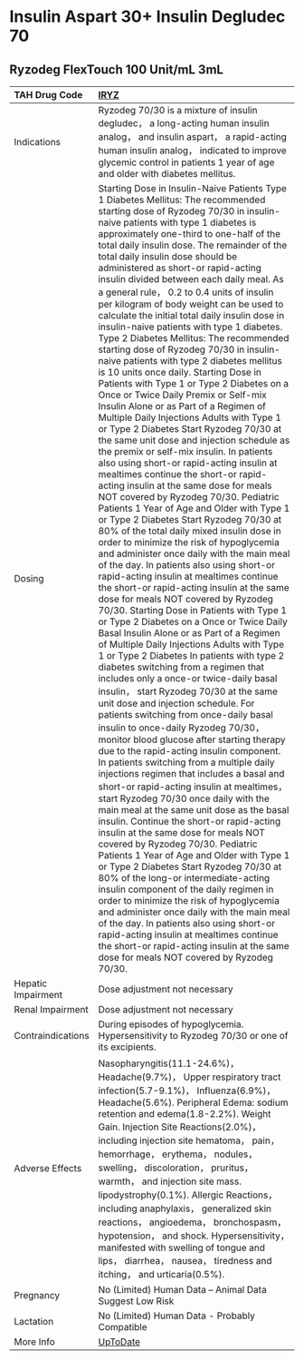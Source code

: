 # Insulin Aspart 30+ Insulin Degludec 70

## Ryzodeg FlexTouch 100 Unit/mL 3mL

| TAH Drug Code      | [IRYZ](https://www.tahsda.org.tw/drugs/hissearch.php?drug_code=IRYZ)                                                                                                                                                                                                                                                                                                                                                                                                                                                                                                                                                                                                                                                                                                                                                                                                                                                                                                                                                                                                                                                                                                                                                                                                                                                                                                                                                                                                                                                                                                                                                                                                                                                                                                                                                                                                                                                                                                                                                                                                                                                                                                                                                                                                                                                                                                                                                                                                                                                                                                                                                                                                                                                                                                                                                                                                                                                                                                                                                   |
|:-------------------|:-----------------------------------------------------------------------------------------------------------------------------------------------------------------------------------------------------------------------------------------------------------------------------------------------------------------------------------------------------------------------------------------------------------------------------------------------------------------------------------------------------------------------------------------------------------------------------------------------------------------------------------------------------------------------------------------------------------------------------------------------------------------------------------------------------------------------------------------------------------------------------------------------------------------------------------------------------------------------------------------------------------------------------------------------------------------------------------------------------------------------------------------------------------------------------------------------------------------------------------------------------------------------------------------------------------------------------------------------------------------------------------------------------------------------------------------------------------------------------------------------------------------------------------------------------------------------------------------------------------------------------------------------------------------------------------------------------------------------------------------------------------------------------------------------------------------------------------------------------------------------------------------------------------------------------------------------------------------------------------------------------------------------------------------------------------------------------------------------------------------------------------------------------------------------------------------------------------------------------------------------------------------------------------------------------------------------------------------------------------------------------------------------------------------------------------------------------------------------------------------------------------------------------------------------------------------------------------------------------------------------------------------------------------------------------------------------------------------------------------------------------------------------------------------------------------------------------------------------------------------------------------------------------------------------------------------------------------------------------------------------------------------------|
| Indications        | Ryzodeg 70/30 is a mixture of insulin degludec， a long-acting human insulin analog， and insulin aspart， a rapid-acting human insulin analog， indicated to improve glycemic control in patients 1 year of age and older with diabetes mellitus.                                                                                                                                                                                                                                                                                                                                                                                                                                                                                                                                                                                                                                                                                                                                                                                                                                                                                                                                                                                                                                                                                                                                                                                                                                                                                                                                                                                                                                                                                                                                                                                                                                                                                                                                                                                                                                                                                                                                                                                                                                                                                                                                                                                                                                                                                                                                                                                                                                                                                                                                                                                                                                                                                                                                                                     |
| Dosing             | Starting Dose in Insulin-Naive Patients Type 1 Diabetes Mellitus: The recommended starting dose of Ryzodeg 70/30 in insulin-naive patients with type 1 diabetes is approximately one-third to one-half of the total daily insulin dose. The remainder of the total daily insulin dose should be administered as short-or rapid-acting insulin divided between each daily meal. As a general rule， 0.2 to 0.4 units of insulin per kilogram of body weight can be used to calculate the initial total daily insulin dose in insulin-naive patients with type 1 diabetes. Type 2 Diabetes Mellitus: The recommended starting dose of Ryzodeg 70/30 in insulin-naive patients with type 2 diabetes mellitus is 10 units once daily. Starting Dose in Patients with Type 1 or Type 2 Diabetes on a Once or Twice Daily Premix or Self-mix Insulin Alone or as Part of a Regimen of Multiple Daily Injections Adults with Type 1 or Type 2 Diabetes Start Ryzodeg 70/30 at the same unit dose and injection schedule as the premix or self-mix insulin. In patients also using short-or rapid-acting insulin at mealtimes continue the short-or rapid-acting insulin at the same dose for meals NOT covered by Ryzodeg 70/30. Pediatric Patients 1 Year of Age and Older with Type 1 or Type 2 Diabetes Start Ryzodeg 70/30 at 80% of the total daily mixed insulin dose in order to minimize the risk of hypoglycemia and administer once daily with the main meal of the day. In patients also using short-or rapid-acting insulin at mealtimes continue the short-or rapid-acting insulin at the same dose for meals NOT covered by Ryzodeg 70/30. Starting Dose in Patients with Type 1 or Type 2 Diabetes on a Once or Twice Daily Basal Insulin Alone or as Part of a Regimen of Multiple Daily Injections Adults with Type 1 or Type 2 Diabetes In patients with type 2 diabetes switching from a regimen that includes only a once-or twice-daily basal insulin， start Ryzodeg 70/30 at the same unit dose and injection schedule. For patients switching from once-daily basal insulin to once-daily Ryzodeg 70/30， monitor blood glucose after starting therapy due to the rapid-acting insulin component. In patients switching from a multiple daily injections regimen that includes a basal and short-or rapid-acting insulin at mealtimes， start Ryzodeg 70/30 once daily with the main meal at the same unit dose as the basal insulin. Continue the short-or rapid-acting insulin at the same dose for meals NOT covered by Ryzodeg 70/30. Pediatric Patients 1 Year of Age and Older with Type 1 or Type 2 Diabetes Start Ryzodeg 70/30 at 80% of the long-or intermediate-acting insulin component of the daily regimen in order to minimize the risk of hypoglycemia and administer once daily with the main meal of the day. In patients also using short-or rapid-acting insulin at mealtimes continue the short-or rapid-acting insulin at the same dose for meals NOT covered by Ryzodeg 70/30. |
| Hepatic Impairment | Dose adjustment not necessary                                                                                                                                                                                                                                                                                                                                                                                                                                                                                                                                                                                                                                                                                                                                                                                                                                                                                                                                                                                                                                                                                                                                                                                                                                                                                                                                                                                                                                                                                                                                                                                                                                                                                                                                                                                                                                                                                                                                                                                                                                                                                                                                                                                                                                                                                                                                                                                                                                                                                                                                                                                                                                                                                                                                                                                                                                                                                                                                                                                          |
| Renal Impairment   | Dose adjustment not necessary                                                                                                                                                                                                                                                                                                                                                                                                                                                                                                                                                                                                                                                                                                                                                                                                                                                                                                                                                                                                                                                                                                                                                                                                                                                                                                                                                                                                                                                                                                                                                                                                                                                                                                                                                                                                                                                                                                                                                                                                                                                                                                                                                                                                                                                                                                                                                                                                                                                                                                                                                                                                                                                                                                                                                                                                                                                                                                                                                                                          |
| Contraindications  | During episodes of hypoglycemia. Hypersensitivity to Ryzodeg 70/30 or one of its excipients.                                                                                                                                                                                                                                                                                                                                                                                                                                                                                                                                                                                                                                                                                                                                                                                                                                                                                                                                                                                                                                                                                                                                                                                                                                                                                                                                                                                                                                                                                                                                                                                                                                                                                                                                                                                                                                                                                                                                                                                                                                                                                                                                                                                                                                                                                                                                                                                                                                                                                                                                                                                                                                                                                                                                                                                                                                                                                                                           |
| Adverse Effects    | Nasopharyngitis(11.1-24.6%)， Headache(9.7%)， Upper respiratory tract infection(5.7-9.1%)， Influenza(6.9%)， Headache(5.6%). Peripheral Edema: sodium retention and edema(1.8-2.2%). Weight Gain. Injection Site Reactions(2.0%)， including injection site hematoma， pain， hemorrhage， erythema， nodules， swelling， discoloration， pruritus， warmth， and injection site mass. lipodystrophy(0.1%). Allergic Reactions， including anaphylaxis， generalized skin reactions， angioedema， bronchospasm， hypotension， and shock. Hypersensitivity， manifested with swelling of tongue and lips， diarrhea， nausea， tiredness and itching， and urticaria(0.5%).                                                                                                                                                                                                                                                                                                                                                                                                                                                                                                                                                                                                                                                                                                                                                                                                                                                                                                                                                                                                                                                                                                                                                                                                                                                                                                                                                                                                                                                                                                                                                                                                                                                                                                                                                                                                                                                                                                                                                                                                                                                                                                                                                                                                                                                                                                                                        |
| Pregnancy          | No (Limited) Human Data – Animal Data Suggest Low Risk                                                                                                                                                                                                                                                                                                                                                                                                                                                                                                                                                                                                                                                                                                                                                                                                                                                                                                                                                                                                                                                                                                                                                                                                                                                                                                                                                                                                                                                                                                                                                                                                                                                                                                                                                                                                                                                                                                                                                                                                                                                                                                                                                                                                                                                                                                                                                                                                                                                                                                                                                                                                                                                                                                                                                                                                                                                                                                                                                                 |
| Lactation          | No (Limited) Human Data - Probably Compatible                                                                                                                                                                                                                                                                                                                                                                                                                                                                                                                                                                                                                                                                                                                                                                                                                                                                                                                                                                                                                                                                                                                                                                                                                                                                                                                                                                                                                                                                                                                                                                                                                                                                                                                                                                                                                                                                                                                                                                                                                                                                                                                                                                                                                                                                                                                                                                                                                                                                                                                                                                                                                                                                                                                                                                                                                                                                                                                                                                          |
| More Info          | [UpToDate](https://www.uptodate.com/contents/insulin-aspart-30+-insulin-degludec-70-drug-information)                                                                                                                                                                                                                                                                                                                                                                                                                                                                                                                                                                                                                                                                                                                                                                                                                                                                                                                                                                                                                                                                                                                                                                                                                                                                                                                                                                                                                                                                                                                                                                                                                                                                                                                                                                                                                                                                                                                                                                                                                                                                                                                                                                                                                                                                                                                                                                                                                                                                                                                                                                                                                                                                                                                                                                                                                                                                                                                  |

